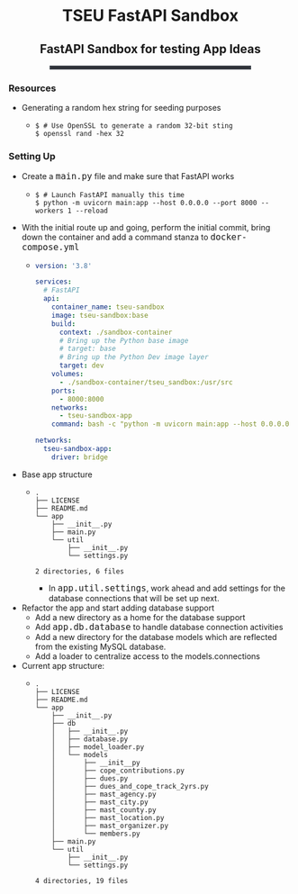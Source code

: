 <div style="text-align:center">
<h1>TSEU FastAPI Sandbox</h1>
<h2>FastAPI Sandbox for testing App Ideas</h2>
</div>
<hr style="border: 3px solid #393e46; width:70%; margin:0 auto;">

### Resources
- Generating a random hex string for seeding purposes
    - ```shell
      $ # Use OpenSSL to generate a random 32-bit sting
      $ openssl rand -hex 32
      ```

### Setting Up
- Create a <span style="font: 1.3rem Inconsolata, monospace; font-size:1.10em;">main.py</span> file and make sure that FastAPI works
    - ```shell
      $ # Launch FastAPI manually this time
      $ python -m uvicorn main:app --host 0.0.0.0 --port 8000 --workers 1 --reload
      ```
- With the initial route up and going, perform the initial commit, bring down the container and add a command stanza to <span style="font: 1.3rem Inconsolata, monospace; font-size:1.10em;">docker-compose.yml</span>
  - ```yml
    version: '3.8' 
    
    services: 
      # FastAPI
      api:
        container_name: tseu-sandbox
        image: tseu-sandbox:base 
        build: 
          context: ./sandbox-container 
          # Bring up the Python base image 
          # target: base 
          # Bring up the Python Dev image layer
          target: dev 
        volumes:
          - ./sandbox-container/tseu_sandbox:/usr/src
        ports:
          - 8000:8000
        networks: 
          - tseu-sandbox-app 
        command: bash -c "python -m uvicorn main:app --host 0.0.0.0 --port 8000 --workers 1 --reload"
    
    networks:
      tseu-sandbox-app:
        driver: bridge
    ```
- Base app structure
  - ```shell
    .
    ├── LICENSE
    ├── README.md
    └── app
        ├── __init__.py
        ├── main.py
        └── util
            ├── __init__.py
            └── settings.py
    
    2 directories, 6 files
    ```
    - In <span style="font: 1.3rem Inconsolata, monospace; font-size:1.10em;">app.util.settings</span>, work ahead and add settings for the database connections that will be set up next.
- Refactor the app and start adding database support 
  - Add a new directory as a home for the database support 
  - Add <span style="font: 1.3rem Inconsolata, monospace; font-size:1.10em;">app.db.database</span> to handle database connection activities
  - Add a new directory for the database models which are reflected from the existing MySQL database.
  - Add a loader to centralize access to the models.connections
- Current app structure: 
  - ```shell
    .
    ├── LICENSE
    ├── README.md
    └── app
        ├── __init__.py
        ├── db
        │   ├── __init__.py
        │   ├── database.py
        │   ├── model_loader.py
        │   └── models
        │       ├── __init__py
        │       ├── cope_contributions.py
        │       ├── dues.py
        │       ├── dues_and_cope_track_2yrs.py
        │       ├── mast_agency.py
        │       ├── mast_city.py
        │       ├── mast_county.py
        │       ├── mast_location.py
        │       ├── mast_organizer.py
        │       └── members.py
        ├── main.py
        └── util
            ├── __init__.py
            └── settings.py

    4 directories, 19 files
    ```
